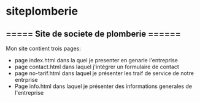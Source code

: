 # siteplomberie
===== Site de societe de plomberie ======
--------------------------------------
Mon site contient trois pages:
+ page index.html dans la quel je presenter en genarle l'entreprise
+ page contact.html dans laquel j'intégrer un formulaire de contact
+ page no-tarif.html dans laquel je présenter les traif de service de notre entrprise
+ Page info.html dans laquel je présenter des informations generales  de l'entreprise
